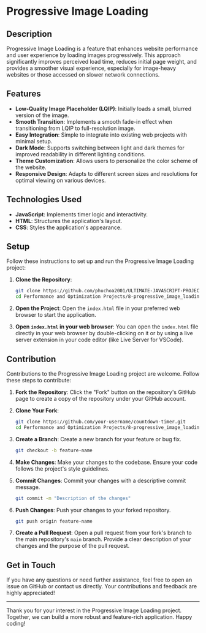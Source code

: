 # Progressive Image Loading

## Description

Progressive Image Loading is a feature that enhances website performance and user experience by loading images progressively. This approach significantly improves perceived load time, reduces initial page weight, and provides a smoother visual experience, especially for image-heavy websites or those accessed on slower network connections.

## Features

- **Low-Quality Image Placeholder (LQIP)**: Initially loads a small, blurred version of the image.
- **Smooth Transition**: Implements a smooth fade-in effect when transitioning from LQIP to full-resolution image.
- **Easy Integration**: Simple to integrate into existing web projects with minimal setup.
- **Dark Mode**: Supports switching between light and dark themes for improved readability in different lighting conditions.
- **Theme Customization**: Allows users to personalize the color scheme of the website.
- **Responsive Design**: Adapts to different screen sizes and resolutions for optimal viewing on various devices.

## Technologies Used

- **JavaScript**: Implements timer logic and interactivity.
- **HTML**: Structures the application's layout.
- **CSS**: Styles the application's appearance.

## Setup

Follow these instructions to set up and run the Progressive Image Loading project:

1. **Clone the Repository**:
   ```bash
   git clone https://github.com/phuchoa2001/ULTIMATE-JAVASCRIPT-PROJECT.git
   cd Performance and Optimization Projects/8-progressive_image_loading
   ```

2. **Open the Project**:
   Open the `index.html` file in your preferred web browser to start the application.

3. **Open `index.html` in your web browser**:
   You can open the `index.html` file directly in your web browser by double-clicking on it or by using a live server extension in your code editor (like Live Server for VSCode).

## Contribution

Contributions to the Progressive Image Loading project are welcome. Follow these steps to contribute:

1. **Fork the Repository**:
   Click the "Fork" button on the repository's GitHub page to create a copy of the repository under your GitHub account.

2. **Clone Your Fork**:
   ```bash
   git clone https://github.com/your-username/countdown-timer.git
   cd Performance and Optimization Projects/8-progressive_image_loading
   ```

3. **Create a Branch**:
   Create a new branch for your feature or bug fix.
   ```bash
   git checkout -b feature-name
   ```

4. **Make Changes**:
   Make your changes to the codebase. Ensure your code follows the project's style guidelines.

5. **Commit Changes**:
   Commit your changes with a descriptive commit message.
   ```bash
   git commit -m "Description of the changes"
   ```

6. **Push Changes**:
   Push your changes to your forked repository.
   ```bash
   git push origin feature-name
   ```

7. **Create a Pull Request**:
   Open a pull request from your fork's branch to the main repository's `main` branch. Provide a clear description of your changes and the purpose of the pull request.

## Get in Touch

If you have any questions or need further assistance, feel free to open an issue on GitHub or contact us directly. Your contributions and feedback are highly appreciated!

---

Thank you for your interest in the Progressive Image Loading project. Together, we can build a more robust and feature-rich application. Happy coding!